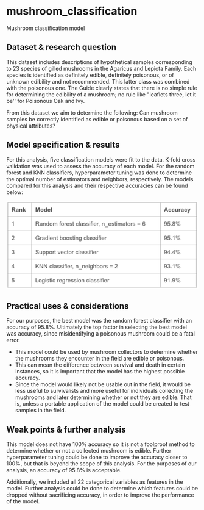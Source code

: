 # mushroom_classification
Mushroom classification model

## Dataset & research question

This dataset includes descriptions of hypothetical samples corresponding to 23 species of gilled mushrooms in the Agaricus and Lepiota Family. Each species is identified as definitely edible, definitely poisonous, or of unknown edibility and not recommended. This latter class was combined with the poisonous one. The Guide clearly states that there is no simple rule for determining the edibility of a mushroom; no rule like "leaflets three, let it be'' for Poisonous Oak and Ivy.

From this dataset we aim to determine the following:
Can mushroom samples be correctly identified as edible or poisonous based on a set of physical attributes?


## Model specification & results

For this analysis, five classification models were fit to the data. K-fold cross validation was used to assess the accuracy of each model. For the random forest and KNN classifiers, hyperparameter tuning was done to determine the optimal number of estimators and neighbors, respectively. The models compared for this analysis and their respective accuracies can be found below: 

![](https://github.com/jdscott782/mushroom_classification/blob/main/model%20accuracy%20results.png)


## Practical uses & considerations

For our purposes, the best model was the random forest classifier with an accuracy of 95.8%. Ultimately the top factor in selecting the best model was accuracy, since misidentifying a poisonous mushroom could be a fatal error.

* This model could be used by mushroom collectors to determine whether the mushrooms they encounter in the field are edible or poisonous. 
* This can mean the difference between survival and death in certain instances, so it is important that the model has the highest possible accuracy. 
* Since the model would likely not be usable out in the field, it would be less useful to survivalists and more useful for individuals collecting the mushrooms and later determining whether or not they are edible. That is, unless a portable application of the model could be created to test samples in the field.


## Weak points & further analysis

This model does not have 100% accuracy so it is not a foolproof method to determine whether or not a collected mushroom is edible. Further hyperparameter tuning could be done to improve the accuracy closer to 100%, but that is beyond the scope of this analysis. For the purposes of our analysis, an accuracy of 95.8% is acceptable.

Additionally, we included all 22 categorical variables as features in the model. Further analysis could be done to determine which features could be dropped without sacrificing accuracy, in order to improve the performance of the model.

